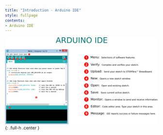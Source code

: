 ```yaml
---
title: "Introduction - Arduino IDE"
style: fullpage
contents:
- Arduino IDE 
---
```


![Arduino IDE](/img/arduino_ide.svg){: .full-h .center }


